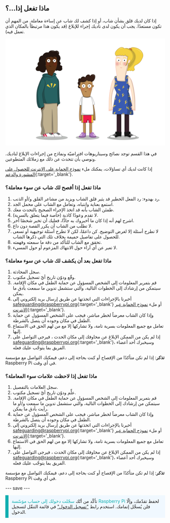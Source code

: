 ## ماذا تفعل إذا…؟

إذا كان لديك قلق بشأن شاب، أو إذا كشف لك شاب عن إساءة معاملة. من المهم أن تكون مستعدًا. يجب أن يكون لدى ناديك إجراء للإبلاغ (قد يكون هذا مرتبطاً بالمكان الذي تعمل فيه).

![ثلاثة شباب واقفين.](images/8-Diverse-Mix-2.png)

في هذا القسم توجد نصائح وسيناريوهات افتراضيّة ونماذج من إجراءات الإبلاغ لناديك. ونوصي بأن تتحدث عن ذلك مع زملائك المتطوعين.

إذا كانت لديك أي تساؤلات، يمكنك ملء [نموذج الحماية على الإنترنت للحصول على المشورة والدعم](https://form.raspberrypi.org/f/safeguarding-concern-form){:target='_blank'}.

### ماذا تفعل إذا أفصح لك شاب عن سوء معاملة؟

1. رد بهدوء: رد الفعل الخطير قد يثير قلق الشاب ويزيد من مشاعر القلق و/أو الذنب.
1. استمع بعناية وانتباه، وتعامل مع الشاب على محمل الجد.
1. طمئن الشاب بأنه قد اتخذ الإجراء الصحيح بالتحدث معك.
1. لا تقدم وعودًا كاذبة (خاصة فيما يتعلق بالسرية).
1. اشرح لهم أنه إذا كان ما أخبروك به جادًّا، فعليك أن تخبر شخصًا آخر.
1. لا تطلب من الشاب أن يكرر القصة دون داع.
1. لا تطرح أسئلة إلا لغرض التوضيح. كن داعمًا، لكن لا تطرح أسئلة توجيهية أو تسعى للحصول على تفاصيل حميمة بخلاف تلك التي ذكرها الشاب.
1. تحقق مع الشاب للتأكد من دقة ما سمعته وفهمته.
1. لا تعبر عن أي آراء حول الانتهاك المزعوم أو حول المسيء.

### ماذا تفعل بعد أن يكشف لك شاب عن سوء معاملة؟

1. سجل المحادثة.
1. وقّع ودوّن تاريخ أيّ تسجيل مكتوب.
1. قم بتمرير المعلومات إلى الشخص المسؤول عن حماية الطفل في مكان الإقامة. سيتمكن من إرشادك إلى الخطوات التالية، والتي ستشمل تدوين ما سمعت بأدق ما يمكن.
1. أخبرنا بالإجراءات التي اتخذتها عن طريق إرسال بريد إلكتروني إلى [safeguarding@raspberrypi.org](mailto:safeguarding@raspberrypi.org){:target='_blank'} أو ملء [نموذج الحماية عبر الإنترنت](https://form.raspberrypi.org/f/safeguarding-concern-form){:target='_blank'}.
1. وإذا كان الشاب معرضاً لخطر مباشر، فيجب على الشخص المسؤول عن حماية الطفل في مكان وجوده أن يتصل بالشرطة.
1. تعامل مع جميع المعلومات بسرية تامة، ولا تشاركها إلا مع من لهم الحق في الاستماع إليها.
1. إذا لم يكن من الممكن الإبلاغ عن مخاوفك إلى مكان الحدث ، فيرجى التواصل على [safeguarding@raspberrypi.org](mailto:safeguarding@raspberrypi.org){:target='_blank'}، وسيخبرك أحد أعضاء الفريق بما يتوجّب عليك فعله.

**تذكر**: إذا لم تكن متأكدًا من الإفصاح أو كنت بحاجة إلى دعم، فيمكنك التواصل مع مؤسسة Raspberry Pi في أي وقت.

### ماذا تفعل إذا لاحظت علامات سوء المعاملة؟

1. سجل العلامات بالتفصيل.
1. علِّم ودوّن تاريخ أيّ تسجيل مكتوب.
1. قم بتمرير المعلومات إلى الشخص المسؤول عن حماية الطفل في مكان الإقامة. سيتمكن من إرشادك إلى الخطوات التالية، والتي ستشمل تدوين ما سمعت و/أو ما رأيت بأدق ما يمكن.
1. وإذا كان الشاب معرضاً لخطر مباشر، فيجب على الشخص المسؤول عن حماية الطفل في مكان وجوده أن يتصل بالشرطة.
1. أخبرنا بالإجراءات التي اتخذتها عن طريق إرسال بريد إلكتروني إلى [safeguarding@raspberrypi.org](mailto:safeguarding@raspberrypi.org){:target='_blank'} أو ملء [نموذج الحماية عبر الإنترنت](https://form.raspberrypi.org/f/safeguarding-concern-form){:target='_blank'}.
1. تعامل مع جميع المعلومات بسرية تامة، ولا تشاركها إلا مع من لهم الحق في الاستماع إليها.
1. إذا لم يكن من الممكن الإبلاغ عن مخاوفك إلى مكان الحدث ، فيرجى التواصل على [safeguarding@raspberrypi.org](mailto:safeguarding@raspberrypi.org){:target='_blank'}، وسيخبرك أحد أعضاء الفريق بما يتوجّب عليك فعله.

**تذكر**: إذا لم تكن متأكدًا من الإفصاح أو كنت بحاجة إلى دعم، فيمكنك التواصل مع مؤسسة Raspberry Pi في أي وقت.

--- save ---

<p style="border-left: solid; border-width:10px; border-color: #0faeb0; background-color: aliceblue; padding: 10px;">
تأكّد من أنّك <span style="color: #0faeb0">سجّلت دخولك إلى حساب مؤسّسة Raspberry Pi</span> لحفظ تقدّمك، وإلّا فلن يُسجَّل إتمامك. استخدم رابط <a href="https://my.raspberrypi.org/login">"تسجيل الدخول"</a> في قائمة التنقّل لتسجيل الدخول.
</p>
